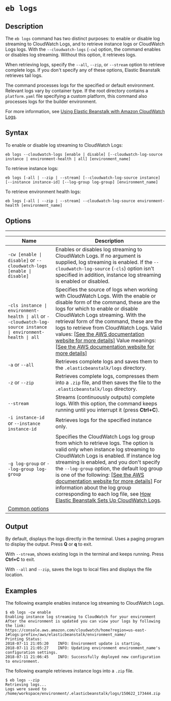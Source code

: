 # `eb logs`<a name="eb3-logs"></a>

## Description<a name="eb3-logsdescription"></a>

The `eb logs` command has two distinct purposes: to enable or disable log streaming to CloudWatch Logs, and to retrieve instance logs or CloudWatch Logs logs\. With the `--cloudwatch-logs` \(`-cw`\) option, the command enables or disables log streaming\. Without this option, it retrieves logs\.

When retrieving logs, specify the `--all`, `--zip`, or `--stream` option to retrieve complete logs\. If you don't specify any of these options, Elastic Beanstalk retrieves tail logs\.

The command processes logs for the specified or default environment\. Relevant logs vary by container type\. If the root directory contains a `platform.yaml` file specifying a custom platform, this command also processes logs for the builder environment\.

For more information, see [Using Elastic Beanstalk with Amazon CloudWatch Logs](AWSHowTo.cloudwatchlogs.md)\.

## Syntax<a name="eb3-logssyntax"></a>

 To enable or disable log streaming to CloudWatch Logs: 

```
eb logs --cloudwatch-logs [enable | disable] [--cloudwatch-log-source instance | environment-health | all] [environment_name]
```

 To retrieve instance logs: 

```
eb logs [-all | --zip | --stream] [--cloudwatch-log-source instance] [--instance instance-id] [--log-group log-group] [environment_name]
```

 To retrieve environment health logs: 

```
eb logs [-all | --zip | --stream] --cloudwatch-log-source environment-health [environment_name]
```

## Options<a name="eb3-logsoptions"></a>


****  

|  Name  |  Description  | 
| --- | --- | 
|  `-cw [enable \| disable]` or `--cloudwatch-logs [enable \| disable]`  |  Enables or disables log streaming to CloudWatch Logs\. If no argument is supplied, log streaming is enabled\. If the `--cloudwatch-log-source` \(`-cls`\) option isn't specified in addition, instance log streaming is enabled or disabled\.  | 
|  `-cls instance \| environment-health \| all` or `--cloudwatch-log-source instance \| environment-health \| all`  |  Specifies the source of logs when working with CloudWatch Logs\. With the enable or disable form of the command, these are the logs for which to enable or disable CloudWatch Logs streaming\. With the retrieval form of the command, these are the logs to retrieve from CloudWatch Logs\. Valid values: [\[See the AWS documentation website for more details\]](http://docs.aws.amazon.com/elasticbeanstalk/latest/dg/eb3-logs.html) Value meanings: [\[See the AWS documentation website for more details\]](http://docs.aws.amazon.com/elasticbeanstalk/latest/dg/eb3-logs.html)  | 
|  `-a` or `--all`  |  Retrieves complete logs and saves them to the `.elasticbeanstalk/logs` directory\.  | 
|  `-z` or `--zip`  |  Retrieves complete logs, compresses them into a `.zip` file, and then saves the file to the `.elasticbeanstalk/logs` directory\.  | 
|  `--stream`  |  Streams \(continuously outputs\) complete logs\. With this option, the command keeps running until you interrupt it \(press **Ctrl\+C**\)\.  | 
|  `-i instance-id` or `--instance instance-id`  |  Retrieves logs for the specified instance only\.  | 
|  `-g log-group` or `--log-group log-group`  |  Specifies the CloudWatch Logs log group from which to retrieve logs\. The option is valid only when instance log streaming to CloudWatch Logs is enabled\. If instance log streaming is enabled, and you don't specify the `--log-group` option, the default log group is one of the following: [\[See the AWS documentation website for more details\]](http://docs.aws.amazon.com/elasticbeanstalk/latest/dg/eb3-logs.html) For information about the log group corresponding to each log file, see [How Elastic Beanstalk Sets Up CloudWatch Logs](AWSHowTo.cloudwatchlogs.md#AWSHowTo.cloudwatchlogs.loggroups)\.  | 
|  [Common options](eb3-cmd-options.md)  |  | 

## Output<a name="eb3-logsoutput"></a>

By default, displays the logs directly in the terminal\. Uses a paging program to display the output\. Press **Q** or **q** to exit\.

With `--stream`, shows existing logs in the terminal and keeps running\. Press **Ctrl\+C** to exit\.

With `--all` and `--zip`, saves the logs to local files and displays the file location\.

## Examples<a name="logsexample"></a>

The following example enables instance log streaming to CloudWatch Logs\.

```
$ eb logs -cw enable
Enabling instance log streaming to CloudWatch for your environment
After the environment is updated you can view your logs by following the link:
https://console.aws.amazon.com/cloudwatch/home?region=us-east-1#logs:prefix=/aws/elasticbeanstalk/environment_name/
Printing Status:
2018-07-11 21:05:20    INFO: Environment update is starting.
2018-07-11 21:05:27    INFO: Updating environment environment_name's configuration settings.
2018-07-11 21:06:45    INFO: Successfully deployed new configuration to environment.
```

The following example retrieves instance logs into a `.zip` file\.

```
$ eb logs --zip
Retrieving logs...
Logs were saved to /home/workspace/environment/.elasticbeanstalk/logs/150622_173444.zip
```